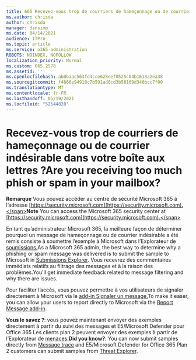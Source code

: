 ```yaml
---
title: 665 Recevez-vous trop de courriers de hameçonnage ou de courrier indésirable dans votre boîte aux lettres ?
ms.author: chrisda
author: chrisda
manager: dansimp
ms.date: 04/14/2021
audience: ITPro
ms.topic: article
ms.service: o365-administration
ROBOTS: NOINDEX, NOFOLLOW
localization_priority: Normal
ms.custom: 665,2578
ms.assetid: ''
ms.openlocfilehash: ab0baac563fd4cce628eef0525c04b1613a2ea38
ms.sourcegitcommit: f4866e94918c7b591ad0cd3b58169d340bcc7f00
ms.translationtype: MT
ms.contentlocale: fr-FR
ms.lasthandoff: 05/19/2021
ms.locfileid: "52544828"
---
```

# <a name="are-you-receiving-too-much-phish-or-spam-in-your-mailbox"></a><span data-ttu-id="f36df-102">Recevez-vous trop de courriers de hameçonnage ou de courrier indésirable dans votre boîte aux lettres ?</span><span class="sxs-lookup"><span data-stu-id="f36df-102">Are you receiving too much phish or spam in your mailbox?</span></span>

<span data-ttu-id="f36df-103">**Remarque** Vous pouvez accéder au centre de sécurité Microsoft 365 à l’adresse [https://security.microsoft.com](https://security.microsoft.com).</span><span class="sxs-lookup"><span data-stu-id="f36df-103">**Note** You can access the Microsoft 365 security center at [https://security.microsoft.com](https://security.microsoft.com).</span></span>

<span data-ttu-id="f36df-104">En tant qu’administrateur Microsoft 365, la meilleure façon de déterminer pourquoi un message de hameçonnage ou de courrier indésirable a été remis consiste à soumettre l’exemple à Microsoft dans l’Explorateur de [soumissions.](https://security.microsoft.com/reportsubmission)</span><span class="sxs-lookup"><span data-stu-id="f36df-104">As a Microsoft 365 admin, the best way to determine why a phishing or spam message was delivered is to submit the sample to Microsoft in [Submissions Explorer](https://security.microsoft.com/reportsubmission).</span></span> <span data-ttu-id="f36df-105">Vous recevrez des commentaires immédiats relatifs au filtrage des messages et à la raison des problèmes.</span><span class="sxs-lookup"><span data-stu-id="f36df-105">You'll get immediate feedback related to message filtering and why there are issues.</span></span>

<span data-ttu-id="f36df-106">Pour faciliter l’accès, vous pouvez permettre à vos utilisateurs de signaler directement à Microsoft via le [add-in Signaler un message.](https://appsource.microsoft.com/product/office/WA104381180?src=office&tab=Overview)</span><span class="sxs-lookup"><span data-stu-id="f36df-106">To make it easer, you can allow your users to report directly to Microsoft via the [Report Message add-in](https://appsource.microsoft.com/product/office/WA104381180?src=office&tab=Overview).</span></span>

<span data-ttu-id="f36df-107">**Vous le savez ?**: vous pouvez [](https://security.microsoft.com/messagetrace) maintenant envoyer des exemples directement à partir du suivi des messages et E5/Microsoft Defender pour Office 365 Les clients plan 2 peuvent envoyer des exemples à partir de l’Explorateur de [menaces.](/microsoft-365/security/office-365-security/threat-explorer)</span><span class="sxs-lookup"><span data-stu-id="f36df-107">**Did you know?**: You can now submit samples directly from [Message trace](https://security.microsoft.com/messagetrace) and E5/Microsoft Defender for Office 365 Plan 2 customers can submit samples from [Threat Explorer](/microsoft-365/security/office-365-security/threat-explorer).</span></span>
